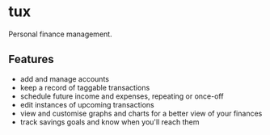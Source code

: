 tux
===

Personal finance management.

Features
--------

* add and manage accounts
* keep a record of taggable transactions
* schedule future income and expenses, repeating or once-off
* edit instances of upcoming transactions
* view and customise graphs and charts for a better view of your finances
* track savings goals and know when you'll reach them